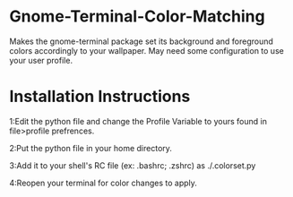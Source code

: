 # Gnome-Terminal-Color-Matching
Makes the gnome-terminal package set its background and foreground colors accordingly to your wallpaper. May need some configuration to use your user profile.

# Installation Instructions
1:Edit the python file and change the Profile Variable to yours found in file>profile prefrences.

2:Put the python file in your home directory.

3:Add it to your shell's RC file (ex: .bashrc; .zshrc) as ./.colorset.py

4:Reopen your terminal for color changes to apply.

